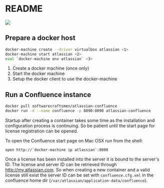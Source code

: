 # README

[![](https://badge.imagelayers.io/softwarecraftsmen/atlassian-confluence:latest.svg)](https://imagelayers.io/?images=softwarecraftsmen/atlassian-confluence:latest)

## Prepare a docker host

```sh
docker-machine create --driver virtualbox atlassian <1>
docker-machine start atlassian <2>
eval `docker-machine env atlassian` <3>
```

1. Create a docker machine (once only)
2. Start the docker machine
3. Setup the docker client to use the docker-machine

## Run a Confluence instance

```sh
docker pull softwarecraftsmen/atlassian-confluence
docker run -d --name confluence -p 8090:8090 atlassian-confluence
```

Startup after creating a container takes some time as the installation and configuration process is continuing. So be patient until the start page for license registration can be opened.

To open the Confluence start page on Mac OSX run from the shell:
```
open http://`docker-machine ip atlassian`:8090
```

Once a license has been installed into the server it is bound to the server's ID. The license and server ID can be retrieved through http://my.atlassian.com. So when creating a new container and a valid license still exist the server ID can be set with `confluence.cfg.xml` in the confluence home dir (`/var/atlassian/application-data/confluence`).
